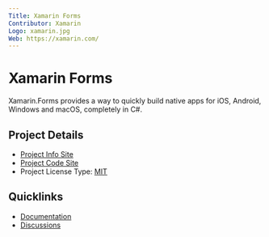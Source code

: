 ```yaml
---
Title: Xamarin Forms
Contributor: Xamarin
Logo: xamarin.jpg
Web: https://xamarin.com/
---
```

# Xamarin Forms

Xamarin.Forms provides a way to quickly build native apps for iOS, Android, Windows and macOS, completely in C#.

## Project Details

* [Project Info Site](https://dotnet.microsoft.com/apps/xamarin/xamarin-forms)
* [Project Code Site](https://github.com/xamarin/Xamarin.Forms)
* Project License Type: [MIT](https://github.com/xamarin/Xamarin.Forms/blob/master/LICENSE)

## Quicklinks

* [Documentation](https://docs.microsoft.com/en-us/xamarin/xamarin-forms/)
* [Discussions](https://github.com/xamarin/Xamarin.Forms/issues)